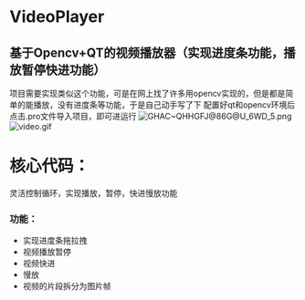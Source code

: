# VideoPlayer
## 基于Opencv+QT的视频播放器（实现进度条功能，播放暂停快进功能）
项目需要实现类似这个功能，可是在网上找了许多用opencv实现的，但是都是简单的能播放，没有进度条等功能，于是自己动手写了下
配置好qt和opencv环境后点击.pro文件导入项目，即可进运行
![GHAC~QHHGFJ@86G@U_6WD_5.png](https://i.loli.net/2019/08/07/wALeY2JoCIraitx.png)
![video.gif](https://i.loli.net/2019/08/07/ZPB1d7Dwtj9AgqR.gif)
# 核心代码：
灵活控制循环，实现播放，暂停，快进慢放功能

### 功能：
- 实现进度条拖拉拽
- 视频播放暂停
- 视频快进
- 慢放
- 视频的片段拆分为图片帧
